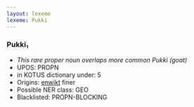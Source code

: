 ```yaml
---
layout: lexeme
lexeme: Pukki
---
```


###  Pukki₁

* _This rare proper noun overlaps more common *Pukki* (goat)_
* UPOS:  PROPN
* in KOTUS dictionary under:  5
* Origins: [enwikt](https://en.wiktionary.org/wiki/Pukki) finer 
* Possible NER class:  GEO
* Blacklisted:  PROPN-BLOCKING

